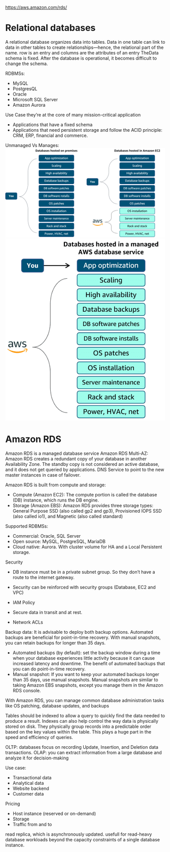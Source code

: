 https://aws.amazon.com/rds/

# Relational databases

A relational database organizes data into tables. Data in one table can link to data in other tables to create relationships—hence, the relational part of the name.
row is an entry and columns are the attributes of an entry
TheData schema is fixed. After the database is operational, it becomes difficult to change the schema.

RDBMSs:
- MySQL
- PostgresQL
- Oracle
- Microsoft SQL Server
- Amazon Aurora
 
Use Case
they’re at the core of many mission-critical application
- Applications that have a fixed schema
- Applications that need persistent storage and follow the ACID principle: CRM, ERP, financial and commerce.

Unmanaged Vs Manages:
![OnPrem_vs_EC2](/img/OnPrem_vs_EC2.png) 
![Managed_DB](/img/Managed_DB.png)

# Amazon RDS
Amazon RDS is a managed database service
Amazon RDS Multi-AZ: Amazon RDS creates a redundant copy of your database in another Availability Zone. The standby copy is not considered an active database, and it does not get queried by applications. DNS Service to point to the new master instances in case of failover.

Amazon RDS is built from compute and storage:
- Compute (Amazon EC2): The compute portion is called the database (DB) instance, which runs the DB engine.
- Storage (Amazon EBS): Amazon RDS provides three storage types: General Purpose SSD (also called gp2 and gp3), Provisioned IOPS SSD (also called io1), and Magnetic (also called standard)

Supported RDBMSs:
- Commercial: Oracle, SQL Server
- Open source: MySQL, PostgreSQL, MariaDB
- Cloud native: Aurora. With cluster volume for HA and a Local Persistent storage.

Security
- DB instance must be in a private subnet group. So they don’t have a route to the internet gateway. 
- Security can be reinforced with security groups (Database, EC2 and VPC)
- IAM Policy 
- Secure data in transit and at rest.

- Network ACLs

Backup data:
It is advisable to deploy both backup options. Automated backups are beneficial for point-in-time recovery. With manual snapshots, you can retain backups for longer than 35 days.
- Automated backups (by default): set the  backup window during a time when your database experiences little activity because it can cause increased latency and downtime. The benefit of automated backups that you can do point-in-time recovery.
- Manual snapshot: If you want to keep your automated backups longer than 35 days, use manual snapshots. Manual snapshots are similar to taking Amazon EBS snapshots, except you manage them in the Amazon RDS console. 

With Amazon RDS, you can manage common database administration tasks like OS patching, database updates, and backups

Tables should be indexed to allow a query to quickly find the data needed to produce a result. Indexes can also help control the way data is physically stored on disk. They physically group records into a predictable order based on the key values within the table. This plays a huge part in the speed and efficiency of queries.

OLTP: databases focus on recording Update, Insertion, and Deletion data transactions. 
OLAP: you can extract information from a large database and analyze it for decision-making

Use case:
- Transactional data
- Analytical data
- Website backend
- Customer data

Pricing
- Host instance (reserved or on-demand)
- Storage
- Traffic from and to



 read replica, which is asynchronously updated. usefull for read-heavy database workloads beyond the capacity constraints of a single database instance.